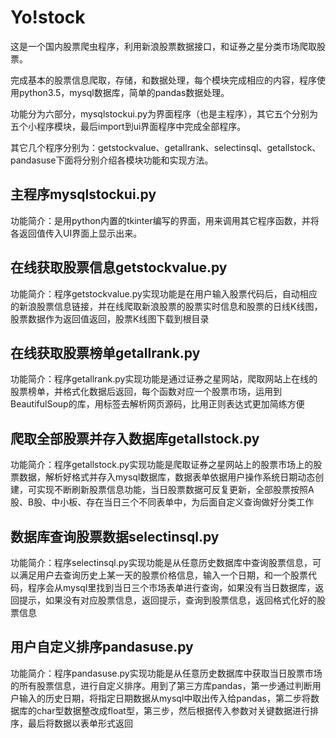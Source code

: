 # Yo!stock

这是一个国内股票爬虫程序，利用新浪股票数据接口，和证券之星分类市场爬取股票。

完成基本的股票信息爬取，存储，和数据处理，每个模块完成相应的内容，程序使用python3.5，mysql数据库，简单的pandas数据处理。

功能分为六部分，mysqlstockui.py为界面程序（也是主程序），其它五个分别为五个小程序模块，最后import到ui界面程序中完成全部程序。

其它几个程序分别为：getstockvalue、getallrank、selectinsql、getallstock、pandasuse下面将分别介绍各模块功能和实现方法。

## 主程序mysqlstockui.py

功能简介：是用python内置的tkinter编写的界面，用来调用其它程序函数，并将各返回值传入UI界面上显示出来。

## 在线获取股票信息getstockvalue.py

功能简介：程序getstockvalue.py实现功能是在用户输入股票代码后，自动相应的新浪股票信息链接，并在线爬取新浪股票的股票实时信息和股票的日线K线图，股票数据作为返回值返回，股票K线图下载到根目录

## 在线获取股票榜单getallrank.py

功能简介：程序getallrank.py实现功能是通过证券之星网站，爬取网站上在线的股票榜单，并格式化数据后返回，每个函数对应一个股票市场，运用到BeautifulSoup的库，用标签去解析网页源码，比用正则表达式更加简练方便

## 爬取全部股票并存入数据库getallstock.py

功能简介：程序getallstock.py实现功能是爬取证券之星网站上的股票市场上的股票数据，解析好格式并存入mysql数据库，数据表单依据用户操作系统日期动态创建，可实现不断刷新股票信息功能，当日股票数据可反复更新，全部股票按照A股、B股、中小板、存在当日三个不同表单中，为后面自定义查询做好分类工作

## 数据库查询股票数据selectinsql.py

功能简介：程序selectinsql.py实现功能是从任意历史数据库中查询股票信息，可以满足用户去查询历史上某一天的股票价格信息，输入一个日期，和一个股票代码，程序会从mysql里找到当日三个市场表单进行查询，如果没有当日数据库，返回提示，如果没有对应股票信息，返回提示，查询到股票信息，返回格式化好的股票信息

## 用户自定义排序pandasuse.py

功能简介：程序pandasuse.py实现功能是从任意历史数据库中获取当日股票市场的所有股票信息，进行自定义排序。用到了第三方库pandas，第一步通过判断用户输入的历史日期，将指定日期数据从mysql中取出传入给pandas，第二步将数据库的char型数据整改成float型，第三步，然后根据传入参数对关键数据进行排序，最后将数据以表单形式返回